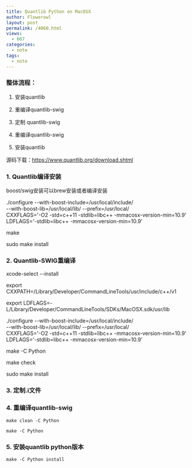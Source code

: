 ```yaml
---
title: Quantlib Python on MacOSX
author: Flowerowl
layout: post
permalink: /4060.html
views:
  - 667
categories:
  - note
tags:
  - note
---
```


### 整体流程：

1. 安装quantlib

2. 重编译quantlib-swig

3. 定制 quantlib-swig

4. 重编译quantlib-swig

5. 安装quantlib

源码下载：https://www.quantlib.org/download.shtml

### 1. Quantlib编译安装

boost/swig安装可以brew安装或者编译安装

./configure --with-boost-include=/usr/local/include/ \
        --with-boost-lib=/usr/local/lib/ --prefix=/usr/local/ \
        CXXFLAGS='-O2 -std=c++11 -stdlib=libc++ -mmacosx-version-min=10.9' \
        LDFLAGS='-stdlib=libc++ -mmacosx-version-min=10.9'

make

sudo make install

### 2. Quantlib-SWIG重编译

xcode-select --install

export CXXPATH=/Library/Developer/CommandLineTools/usr/include/c++/v1

export LDFLAGS=-L/Library/Developer/CommandLineTools/SDKs/MacOSX.sdk/usr/lib

./configure --with-boost-include=/usr/local/include/ \
        --with-boost-lib=/usr/local/lib/ --prefix=/usr/local/ \
        CXXFLAGS='-O2 -std=c++11 -stdlib=libc++ -mmacosx-version-min=10.9' \
        LDFLAGS='-stdlib=libc++ -mmacosx-version-min=10.9'

make -C Python

make check

sudo make install

###	3. 定制.i文件

### 4. 重编译quantlib-swig

	make clean -C Python

	make -C Python

### 5. 安装quantlib python版本

	make -C Python install

